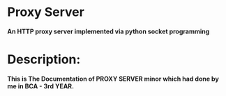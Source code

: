 # Proxy Server

**An HTTP proxy server implemented via python socket programming**



# Description:

**This is The Documentation of PROXY SERVER minor which had done by me in 
BCA - 3rd YEAR.**
